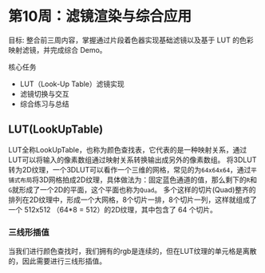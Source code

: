 # 第10周：滤镜渲染与综合应用
目标: 整合前三周内容，掌握通过片段着色器实现基础滤镜以及基于 LUT 的色彩映射滤镜，并完成综合 Demo。

核心任务
* LUT（Look-Up Table）滤镜实现
* 滤镜切换与交互
* 综合练习与总结

## LUT(LookUpTable)
LUT全称LookUpTable，也称为颜色查找表，它代表的是一种映射关系，通过LUT可以将输入的像素数组通过映射关系转换输出成另外的像素数组。
将3DLUT转为2D纹理，一个3DLUT可以看作一个三维的网格，常见的为`64x64x64`，通过`平铺式布局`将3D网格拍成2D纹理，具体做法为：固定蓝色通道的值，那么剩下的`R`和`G`就形成了一个2D的平面，这个平面也称为`Quad`。
多个这样的切片(Quad)整齐的排列在2D纹理中，形成一个大网格，8个切片一排，8个切片一列，这样就组成了一个 512x512 （64*8 = 512）的2D纹理，其中包含了 64 个切片。
### 三线形插值
当我们进行颜色查找时，我们拥有的rgb是连续的，但在LUT纹理的单元格是离散的，因此需要进行三线形插值。


